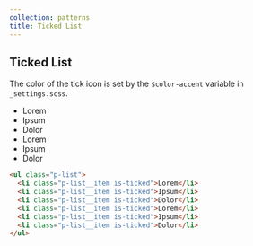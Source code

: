 ```yaml
---
collection: patterns
title: Ticked List
---
```


## Ticked List

The color of the tick icon is set by the `$color-accent` variable in `_settings.scss`.

<ul class="p-list">
  <li class="p-list__item is-ticked">Lorem</li>
  <li class="p-list__item is-ticked">Ipsum</li>
  <li class="p-list__item is-ticked">Dolor</li>
  <li class="p-list__item is-ticked">Lorem</li>
  <li class="p-list__item is-ticked">Ipsum</li>
  <li class="p-list__item is-ticked">Dolor</li>
</ul>


```html
<ul class="p-list">
  <li class="p-list__item is-ticked">Lorem</li>
  <li class="p-list__item is-ticked">Ipsum</li>
  <li class="p-list__item is-ticked">Dolor</li>
  <li class="p-list__item is-ticked">Lorem</li>
  <li class="p-list__item is-ticked">Ipsum</li>
  <li class="p-list__item is-ticked">Dolor</li>
</ul>
```
